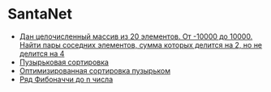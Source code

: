 # SantaNet
* [Дан целочисленный массив из 20 элементов. От -10000 до 10000. Найти пары соседних элементов, сумма которых делится на 2, но не делится на 4](
https://github.com/MyNameStawlie/SantaNet/blob/master/SantaNet/ready/Source1.cpp)
* [Пузырьковая сортировка](
https://github.com/MyNameStawlie/SantaNet/blob/master/SantaNet/Quick%20solutions/bubble%20sort.cpp)
* [Оптимизированная сортировка пузырьком](
https://github.com/MyNameStawlie/SantaNet/blob/master/SantaNet/Quick%20solutions/Optimized%20bubble%20sort.cpp)
* [Ряд Фибоначчи до n числа](https://github.com/MyNameStawlie/SantaNet/blob/master/SantaNet/Quick%20solutions/Fibonacci%20Series%20up%20to%20n%20number%20of%20terms.cpp)

